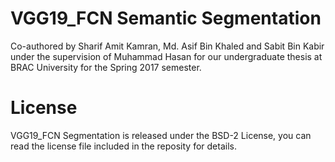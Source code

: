# VGG19_FCN Semantic Segmentation

Co-authored by Sharif Amit Kamran, Md. Asif Bin Khaled and Sabit Bin Kabir under the supervision of Muhammad Hasan for our undergraduate thesis at BRAC University for the Spring 2017 semester.

# License
VGG19_FCN Segmentation is released under the BSD-2 License, you can read the license file included in the reposity for details.
